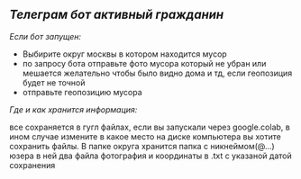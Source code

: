 ## _Телеграм бот активный гражданин_
_Если бот запущен:_
- Выбирите округ москвы в котором находится мусор
- по запросу бота отправьте фото мусора который не убран или мешается желательно чтобы было видно дома и тд, если геопозиция будет не точной
- отправьте геопозицию мусора

_Где и как хранится информация:_

все сохраняется в гугл файлах, если вы запускали через google.colab, в ином случае измените в какое место на диске компьютера вы хотите сохранить файлы.
В папке округа хранится папка с никнеймом(@...) юзера в ней два файла фотография и координаты в .txt с указаной датой сохранения
